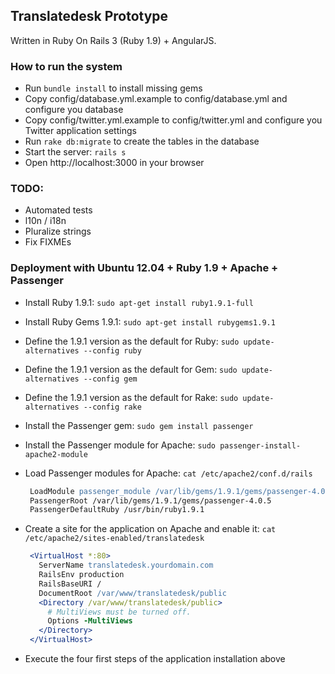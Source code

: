 ## Translatedesk Prototype

Written in Ruby On Rails 3 (Ruby 1.9) + AngularJS.

### How to run the system

* Run `bundle install` to install missing gems
* Copy config/database.yml.example to config/database.yml and configure you database
* Copy config/twitter.yml.example to config/twitter.yml and configure you Twitter application settings
* Run `rake db:migrate` to create the tables in the database
* Start the server: `rails s`
* Open http://localhost:3000 in your browser

### TODO:
* Automated tests
* l10n / i18n
* Pluralize strings
* Fix FIXMEs

### Deployment with Ubuntu 12.04 + Ruby 1.9 + Apache + Passenger

* Install Ruby 1.9.1: `sudo apt-get install ruby1.9.1-full`
* Install Ruby Gems 1.9.1: `sudo apt-get install rubygems1.9.1`
* Define the 1.9.1 version as the default for Ruby: `sudo update-alternatives --config ruby`
* Define the 1.9.1 version as the default for Gem: `sudo update-alternatives --config gem`
* Define the 1.9.1 version as the default for Rake: `sudo update-alternatives --config rake`
* Install the Passenger gem: `sudo gem install passenger`
* Install the Passenger module for Apache: `sudo passenger-install-apache2-module`
* Load Passenger modules for Apache: `cat /etc/apache2/conf.d/rails`

  ```apache
   LoadModule passenger_module /var/lib/gems/1.9.1/gems/passenger-4.0.5/libout/apache2/mod_passenger.so
   PassengerRoot /var/lib/gems/1.9.1/gems/passenger-4.0.5
   PassengerDefaultRuby /usr/bin/ruby1.9.1
  ```

* Create a site for the application on Apache and enable it: `cat /etc/apache2/sites-enabled/translatedesk`

  ```apache
   <VirtualHost *:80>
     ServerName translatedesk.yourdomain.com
     RailsEnv production
     RailsBaseURI /
     DocumentRoot /var/www/translatedesk/public
     <Directory /var/www/translatedesk/public>
       # MultiViews must be turned off.
       Options -MultiViews
     </Directory>
   </VirtualHost>
  ```

* Execute the four first steps of the application installation above
